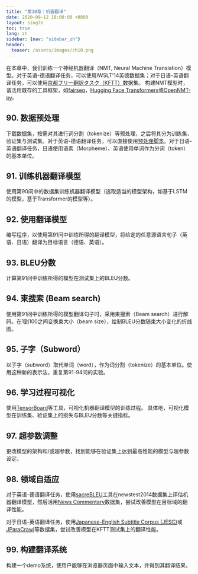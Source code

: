 ```yaml
---
title: "第10章：机器翻译"
date: 2020-09-12 18:00:00 +0800
layout: single
toc: true
lang: zh
sidebar: {nav: "sidebar_zh"}
header:
  teaser: /assets/images/ch10.png
---
```



在本章中，我们训练一个神经机器翻译（NMT, Neural Machine Translation）模型。对于英语-德语翻译任务，可以使用IWSLT'14英德数据集；对于日语-英语翻译任务，可以使用[京都フリー翻訳タスク（KFTT）](http://www.phontron.com/kftt/index-ja.html)数据集。 构建NMT模型时，请活用既存的工具框架，如[fairseq](https://github.com/pytorch/fairseq)，[Hugging Face Transformers](https://github.com/huggingface/transformers)或[OpenNMT-py](https://github.com/OpenNMT/OpenNMT-py)。



## 90. 数据预处理


下载数据集，按需对其进行词分割（tokenize）等预处理，之后将其分为训练集、验证集与测试集。对于英语-德语翻译任务，可以直接使用[预处理脚本](https://github.com/nlp100/nlp100.github.io/blob/master/tools/prepare_mt_data.sh)。对于日语-英语翻译任务，日语使用语素（Morpheme）、英语使用单词作为分词（token）的基本单位。


## 91. 训练机器翻译模型

使用第90问中的数据集训练机器翻译模型（选取适当的模型架构，如基于LSTM的模型，基于Transformer的模型等）。

## 92. 使用翻译模型

编写程序，以使用第91问中训练所得的翻译模型，将给定的任意源语言句子（英语、日语）翻译为目标语言（德语、英语）。

## 93. BLEU分数

计算第91问中训练所得的模型在测试集上的BLEU分数。

## 94. 束搜索 (Beam search)

使用第91问中训练所得的模型翻译句子时，采用束搜索（Beam search）进行解码。在1到100之间变换束大小（beam size），绘制BLEU分数随束大小变化的折线图。

## 95. 子字（Subword）

以子字（subword）取代单词（word），作为词分割（tokenize）的基本单位。使用这种新的表示法，重复第91-94问的实验。


## 96. 学习过程可视化

使用[TensorBoard](https://www.tensorflow.org/tensorboard)等工具，可视化机器翻译模型的训练过程。 具体地，可视化模型在训练集、验证集上的损失与BLEU分数等关键指标。

## 97. 超参数调整

更改模型的架构和/或超参数，找到能够在验证集上达到最高性能的模型与超参数设定。

## 98. 领域自适应


对于英语-德语翻译任务，使用[sacreBLEU](https://github.com/mjpost/sacreBLEU)工具在newstest2014数据集上评估机器翻译模型，然后活用[News Commentary](http://data.statmt.org/news-commentary/v15/training/news-commentary-v15.de-en.tsv.gz)数据集，尝试改善模型在目标域的翻译性能。

对于日语-英语翻译任务，使用[Japanese-English Subtitle Corpus (JESC)](https://nlp.stanford.edu/projects/jesc/index_ja.html)或[JParaCrawl](http://www.kecl.ntt.co.jp/icl/lirg/jparacrawl/)等数据集，尝试改善模型在KFTT测试集上的翻译性能。


## 99. 构建翻译系统

构建一个demo系统，使用户能够在浏览器页面中输入文本，并得到其翻译结果。